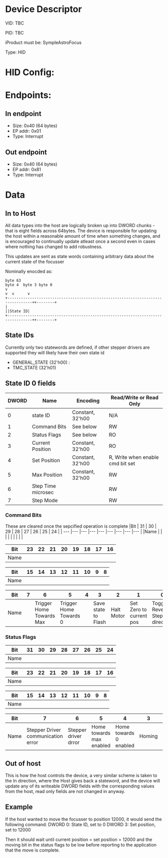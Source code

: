 # Device Descriptor
VID: TBC

PID: TBC

iProduct must be: SympleAstroFocus

Type: HID

# HID Config:

# Endpoints:

## In endpoint
+ Size: 0x40 (64 bytes)
+ EP addr: 0x01
+ Type: Interrupt 

## Out endpoint
+ Size: 0x40 (64 bytes)
+ EP addr: 0x81
+ Type: Interrupt 


# Data

## In to Host
All data types into the host are logically broken up into DWORD chunks - that is eight fields across 64bytes. The device is
responsible for updating the host within a reasonable amount of time when something changes, and is encouraged to continually 
update atleast once a second even in cases where nothing has changed to add robustness.

This updates are sent as state words containing arbitrary data about the current state of the focusser 

Nominally enocded as:
```
byte 63                                                                     byte 4  byte 3 byte 0
v                                                                                v  v      v
+---------------------------------------------------------------------------------++--------+
|                                                                                 ||State ID|
+---------------------------------------------------------------------------------++--------+
```
## State IDs
Currently only two statewords are defined, if other stepper drivers are supported they will likely have their own state id
+ GENERAL_STATE (32'h00) :
+ TMC_STATE (32'h01)

## State ID 0 fields
| DWORD | Name | Encoding| Read/Write or Read Only |
| ---   |---   |---      |---                      |
|0      | state ID          | Constant, 32'h00| N/A |
|1      | Command Bits      | See below       |RW |
|2      | Status Flags      | See below       | RO |
|3      | Current Position  | Constant, 32'h00| RO |
|4      | Set Position      | Constant, 32'h00| R, Write when enable cmd bit set |
|5      | Max Position      | Constant, 32'h00| RW |
|6      | Step Time  microsec       |                 |  RW  | 
|7      | Step Mode         |                 | RW |

### Command Bits
These are cleared once the sepcified operation is complete
|Bit  | 31 | 30 | 29 | 28 | 27 | 26 | 25 | 24 |
| --- |--- |--- |--- |--- |--- |--- |--- |--- |
|Name |    |    |    |    |    |    |    |    |

|Bit  | 23 | 22 | 21 | 20 | 19 | 18 | 17 | 16 |
| --- |--- |--- |--- |--- |--- |--- |--- |--- |
|Name |    |    |    |    |    |    |    |    |

|Bit  | 15 | 14 | 13 | 12 | 11 | 10 | 9 | 8 |
| --- |--- |--- |--- |--- |--- |--- |--- |--- |
|Name |    |    |    |    |    |    |    |    |

|Bit  | 7 | 6 | 5 | 4 | 3 | 2 | 1 | 0 |
| --- |--- |--- |--- |--- |--- |--- |--- |--- |
|Name |    |  Trigger Home Towards Max  | Trigger Home Towards 0 | | Save state to Flash | Halt Motor  | Set Zero to current pos   |  Toggle Reverse Step direction |

### Status Flags 
|Bit  | 31 | 30 | 29 | 28 | 27 | 26 | 25 | 24 |
| --- |--- |--- |--- |--- |--- |--- |--- |--- |
|Name |    |    |    |    |    |    |    |    |

|Bit  | 23 | 22 | 21 | 20 | 19 | 18 | 17 | 16 |
| --- |--- |--- |--- |--- |--- |--- |--- |--- |
|Name |    |    |    |    |    |    |    |    |

|Bit  | 15 | 14 | 13 | 12 | 11 | 10 | 9 | 8 |
| --- |--- |--- |--- |--- |--- |--- |--- |--- |
|Name |    |    |    |    |    |    |    |    |

|Bit  | 7 | 6 | 5 | 4 | 3 | 2 | 1 | 0 |
| --- |--- |--- |--- |--- |--- |--- |--- |--- |
|Name | Stepper Driver communication error   |  Stepper driver drror  |  Home towards max enabled  | Home towards 0 enabled   |  Homing   |   Stalled |   Moving |  Reverse step direction |

## Out of host
This is how the host controls the device, a very similar scheme is taken to the In direction, where the Host gives back a stateword, and the device will update any of its writeable DWORD fields
with the corresponding values from the host, read only fields are not changed in anyway.



## Example
If the host wanted to move the focusser to position 12000, it would send the following command:
DWORD 0: State ID, set to 0
DWORD 3: Set position, set to 12000

Then it should wait until current position = set position = 12000 and the moving bit in the status flags to be low before reporting to the application that the move is complete.
